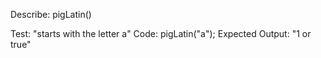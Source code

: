 Describe: pigLatin()

Test: "starts with the letter a"
Code: pigLatin("a");
Expected Output: "1 or true"